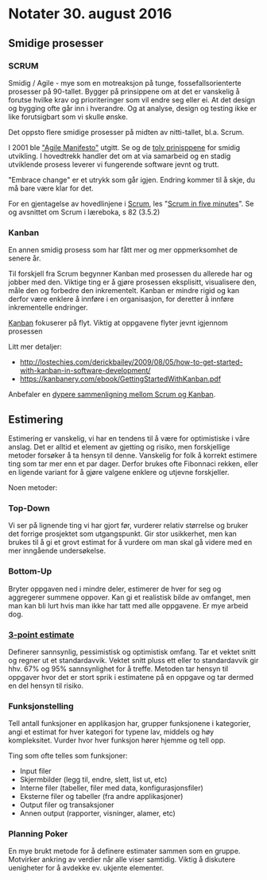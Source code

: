 # Notater 30. august 2016

## Smidige prosesser 

### SCRUM

Smidig / Agile - mye som en motreaksjon på tunge, fossefallsorienterte prosesser på 90-tallet. Bygger på prinsippene om at det er vanskelig å forutse hvilke krav og prioriteringer som vil endre seg eller ei. At det design og bygging ofte går inn i hverandre. Og at analyse, design og testing ikke er like forutsigbart som vi skulle ønske. 

Det oppsto flere smidige prosesser på midten av nitti-tallet, bl.a. Scrum. 

I 2001 ble ["Agile Manifesto"](http://agilemanifesto.org/) utgitt. Se og de [tolv prinisppene](http://agilemanifesto.org/principles.html) for smidig utvikling. 
I hovedtrekk handler det om at via samarbeid og en stadig utviklende prosess leverer vi fungerende software jevnt og trutt. 

"Embrace change" er et utrykk som går igjen. Endring kommer til å skje, du må bare være klar for det. 

For en gjentagelse av hovedlinjene i [Scrum](http://en.wikipedia.org/wiki/Scrum_(software_development)), les "[Scrum in five minutes](http://issuu.com/softhouse/docs/scrum_5min_eng_131210)". Se og avsnittet om Scrum i læreboka, s 82 (3.5.2)

### Kanban
En annen smidig prosess som har fått mer og mer oppmerksomhet de senere år. 

Til forskjell fra Scrum begynner Kanban med prosessen du allerede har og jobber med den. Viktige ting er å gjøre prosessen eksplisitt, visualisere den, måle den og forbedre den inkrementelt. Kanban er mindre rigid og kan derfor være enklere å innføre i en organisasjon, for deretter å innføre inkrementelle endringer. 

[Kanban](http://en.wikipedia.org/wiki/Kanban_(development)) fokuserer på flyt. Viktig at oppgavene flyter jevnt igjennom prosessen

Litt mer detaljer: 
* http://lostechies.com/derickbailey/2009/08/05/how-to-get-started-with-kanban-in-software-development/
* https://kanbanery.com/ebook/GettingStartedWithKanban.pdf

Anbefaler en [dypere sammenligning mellom Scrum og Kanban](http://www.infoq.com/minibooks/kanban-scrum-minibook).

## Estimering

Estimering er vanskelig, vi har en tendens til å være for optimistiske i våre anslag. Det er alltid et element av gjetting og risiko, men forskjellige metoder forsøker å ta hensyn til denne. Vanskelig for folk å korrekt estimere ting som tar mer enn et par dager. Derfor brukes ofte Fibonnaci rekken, eller en ligende variant for å gjøre valgene enklere og utjevne forskjeller. 

Noen metoder: 

### Top-Down

Vi ser på lignende ting vi har gjort før, vurderer relativ størrelse og bruker det forrige prosjektet som utgangspunkt. Gir stor usikkerhet, men kan brukes til å gi et grovt estimat for å vurdere om man skal gå videre med en mer inngående undersøkelse. 

### Bottom-Up

Bryter oppgaven ned i mindre deler, estimerer de hver for seg og aggregerer summene oppover. Kan gi et realistisk bilde av omfanget, men man kan bli lurt hvis man ikke har tatt med alle oppgavene. Er mye arbeid dog. 

### [3-point estimate](https://en.wikipedia.org/wiki/Three-point_estimation)

Definerer sannsynlig, pessimistisk og optimistisk omfang. Tar et vektet snitt og regner ut et standardavvik. Vektet snitt pluss ett eller to standardavvik gir hhv. 67% og 95% sannsynlighet for å treffe. Metoden tar hensyn til oppgaver hvor det er stort sprik i estimatene på en oppgave og tar dermed en del hensyn til risiko.  

### Funksjonstelling

Tell antall funksjoner en applikasjon har, grupper funksjonene i kategorier, angi et estimat for hver kategori for typene lav, middels og høy kompleksitet. Vurder hvor hver funksjon hører hjemme og tell opp. 

Ting som ofte telles som funksjoner: 
* Input filer
* Skjermbilder (legg til, endre, slett, list ut, etc)
* Interne filer (tabeller, filer med data, konfigurasjonsfiler)
* Eksterne filer og tabeller (fra andre applikasjoner)
* Output filer og transaksjoner
* Annen output (rapporter, visninger, alamer, etc)

### Planning Poker

En mye brukt metode for å definere estimater sammen som en gruppe. Motvirker ankring av verdier når alle viser samtidig. Viktig å diskutere uenigheter for å avdekke ev. ukjente elementer. 
